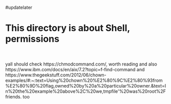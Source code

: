 #updatelater
<h1>This directory is about Shell, permissions</h1>
<br></br>
yall should check https://chmodcommand.com/, worth reading
and also https://www.ibm.com/docs/en/aix/7.2?topic=f-find-command 
and https://www.thegeekstuff.com/2012/06/chown-examples/#:~:text=Using%20chown%20%E2%80%9C%E2%80%93from%E2%80%9D%20flag,owned%20by%20a%20particular%20owner.&text=In%20the%20example%20above%2C%20we,tmpfile'%20was%20root%2Ffriends. too
